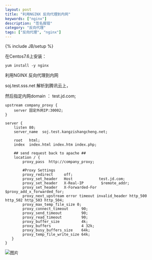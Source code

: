 ```yaml
---
layout: post
title: "利用NGINX 反向代理到内网"
keywords: ["nginx"]
description: "签名报错"
category: "反向代理"
tags: ["反向代理", "nginx"]
---
```

{% include JB/setup %}

在Centos7.6上安装：
```
yum install -y nginx
```

利用NGINX 反向代理到内网

soj.test.sss.net  解析到腾讯云上，

然后指定内网domain  ：  test.jd.com;

```
upstream company_proxy {
    server 固定外网IP:30002;
}   

server {
    listen 80;
    server_name  soj.test.kangzishangcheng.net;

    root   html;
    index  index.html index.htm index.php;

    ## send request back to apache ##
    location / {
        proxy_pass  http://company_proxy;

        #Proxy Settings
        proxy_redirect     off;
        proxy_set_header   Host            test.jd.com;
        proxy_set_header   X-Real-IP        $remote_addr;
        proxy_set_header   X-Forwarded-For  $proxy_add_x_forwarded_for;
        proxy_next_upstream error timeout invalid_header http_500 http_502 http_503 http_504;
        proxy_max_temp_file_size 0;
        proxy_connect_timeout      90;
        proxy_send_timeout         90;
        proxy_read_timeout         90;
        proxy_buffer_size          4k;
        proxy_buffers              4 32k;
        proxy_busy_buffers_size    64k;
        proxy_temp_file_write_size 64k;
   }
}
```

![图片](https://img.alicdn.com/imgextra/i2/1819728314/TB2U7xQpXXXXXaKXFXXXXXXXXXX_!!1819728314.png)